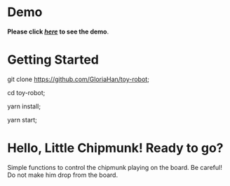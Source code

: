 # Demo

**Please click _[here]((http://chinpmunk-robot.s3-website-ap-southeast-2.amazonaws.com/))_ to see the demo**.


# Getting Started

git clone https://github.com/GloriaHan/toy-robot;

cd toy-robot;

yarn install;

yarn start;

# Hello, Little Chipmunk! Ready to go? 

Simple functions to control the chipmunk playing on the board. Be careful! Do not make him drop from the board.
